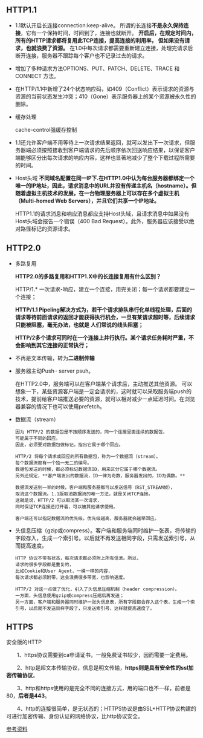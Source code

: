 ## HTTP1.1

 - 1.1默认开启长连接connection:keep-alive。
 所谓的长连接**不是永久保持连接**，它有一个保持时间，时间到了，连接也就断开。
 **开启后，在规定时间内，所有的HTTP请求都将复用此TCP连接，提高连接的利用率，
 但如果没有请求，也就浪费了资源。**
 在1.0中每次请求都需要重新建立连接，处理完请求后断开连接，服务器不跟踪每个客户也不记录过去的请求。

- 增加了多种请求方法OPTIONS、PUT、PATCH、DELETE、TRACE 和 CONNECT 方法。


- 在HTTP/1.1中新增了24个状态响应码，如409（Conflict）表示请求的资源与资源的当前状态发生冲突；410（Gone）表示服务器上的某个资源被永久性的删除。

- 缓存处理

  cache-control强缓存控制

- 1.1还允许客户端不用等待上一次请求结果返回，就可以发出下一次请求，但服务器端必须按照接收到客户端请求的先后顺序依次回送响应结果，以保证客户端能够区分出每次请求的响应内容，这样也显著地减少了整个下载过程所需要的时间。

- Host头域
  **不同域名配置在同一IP下.在HTTP1.0中认为每台服务器都绑定一个唯一的IP地址，因此，请求消息中的URL并没有传递主机名（hostname）。但随着虚拟主机技术的发展，在一台物理服务器上可以存在多个虚拟主机（Multi-homed Web Servers），并且它们共享一个IP地址。**

  HTTP1.1的请求消息和响应消息都应支持Host头域，且请求消息中如果没有Host头域会报告一个错误（400 Bad Request）。此外，服务器应该接受以绝对路径标记的资源请求。


## HTTP2.0

- 多路复用
  
  **HTTP2.0的多路复用和HTTP1.X中的长连接复用有什么区别？**

  HTTP/1.* 一次请求-响应，建立一个连接，用完关闭；每一个请求都要建立一个连接；

  **HTTP/1.1 Pipeling解决方式为，若干个请求排队串行化单线程处理，后面的请求等待前面请求的返回才能获得执行机会，一旦有某请求超时等，后续请求只能被阻塞，毫无办法，也就是
  人们常说的线头阻塞；**

  **HTTP/2多个请求可同时在一个连接上并行执行。某个请求任务耗时严重，不会影响到其它连接的正常执行；**

- 不再是文本传输，转为**二进制传输**

- 服务器主动Push·· server psuh。

  在HTTP2.0中，服务端可以在客户端某个请求后，主动推送其他资源。
  可以想象一下，某些资源客户端是一定会请求的，这时就可以采取服务端push的技术，提前给客户端推送必要的资源，就可以相对减少一点延迟时间。在浏览器兼容的情况下也可以使用prefetch。

- 数据流（stream）

      因为 HTTP/2 的数据包是不按顺序发送的，同一个连接里面连续的数据包，
      可能属于不同的回应。
      因此，必须要对数据包做标记，指出它属于哪个回应。

      HTTP/2 将每个请求或回应的所有数据包，称为一个数据流（stream）。
      每个数据流都有一个独一无二的编号。
      数据包发送的时候，都必须标记数据流ID，用来区分它属于哪个数据流。
      另外还规定，**客户端发出的数据流，ID一律为奇数，服务器发出的，ID为偶数。**

      数据流发送到一半的时候，客户端和服务器都可以发送信号（RST_STREAM帧），
      取消这个数据流。1.1版取消数据流的唯一方法，就是关闭TCP连接。
      这就是说，HTTP/2 可以取消某一次请求，
      同时保证TCP连接还打开着，可以被其他请求使用。

      客户端还可以指定数据流的优先级。优先级越高，服务器就会越早回应。

- 头信息压缩（gzip或compress）。客户端和服务端同时维护一张表，将传输的字段存入，生成一个索引号。以后就不再发送相同字段，只需发送索引号，从而提高速度。

      HTTP 协议不带有状态，每次请求都必须附上所有信息。所以，
      请求的很多字段都是重复的，
      比如Cookie和User Agent，一模一样的内容，
      每次请求都必须附带，这会浪费很多带宽，也影响速度。

      HTTP/2 对这一点做了优化，引入了头信息压缩机制（header compression）。
      一方面，头信息使用gzip或compress压缩后再发送；
      另一方面，客户端和服务器同时维护一张头信息表，所有字段都会存入这个表，生成一个索引号，以后就不发送同样字段了，只发送索引号，这样就提高速度了。



## HTTPS

 安全版的HTTP

　　1、https协议需要到ca申请证书，一般免费证书较少，因而需要一定费用。

　　2、http是超文本传输协议，信息是明文传输，**https则是具有安全性的ssl加密传输协议**。

　　3、http和https使用的是完全不同的连接方式，用的端口也不一样，前者是80，**后者是443**。

　　4、http的连接很简单，是无状态的；HTTPS协议是由SSL+HTTP协议构建的可进行加密传输、身份认证的网络协议，比http协议安全。

[参考资料](https://blog.csdn.net/u013967628/article/details/78521908)